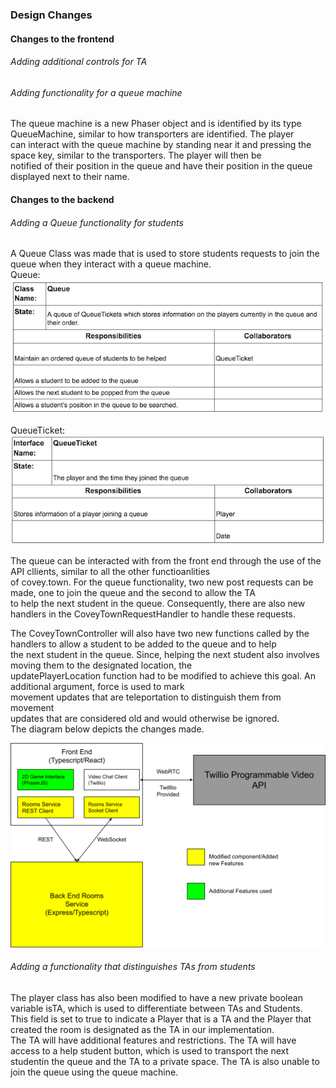 ### Design Changes     

#### Changes to the frontend    
###### Adding additional controls for TA

###### Adding functionality for a queue machine
The queue machine is a new Phaser object and is identified by its type QueueMachine, similar to how transporters are identified. The player     
can interact with the queue machine by standing near it and pressing the space key, similar to the transporters. The player will then be     
notified of their position in the queue and have their position in the queue displayed next to their name.

#### Changes to the backend   
###### Adding a Queue functionality for students
A Queue Class was made that is used to store students requests to join the queue when they interact with a queue machine.     
Queue:      
![alt text](https://github.com/willstenzel/covey.town/blob/master/docs/CRCCards/QueueCRC.png)

QueueTicket:        
![alt text](https://github.com/willstenzel/covey.town/blob/master/docs/CRCCards/QueueTicketCRC.png)

The queue can be interacted with from the front end through the use of the API cllients, similar to all the other functioanlities  
of covey.town. For the queue functionality, two new post requests can be made, one to join the queue and the second to allow the TA    
to help the next student in the queue. Consequently, there are also new handlers in the CoveyTownRequestHandler to handle these requests.  

The CoveyTownController will also have two new functions called by the handlers to allow a student to be added to the queue and to help     
the next student in the queue. Since, helping the next student also involves moving them to the designated location, the     
updatePlayerLocation function had to be modified to achieve this goal. An additional argument, force is used to mark    
movement updates that are teleportation to distinguish them from movement     
updates that are considered old and would otherwise be ignored.      
The diagram below depicts the changes made.     

![alt text](https://github.com/willstenzel/covey.town/blob/master/docs/office-hours-architecture.png)

###### Adding a functionality that distinguishes TAs from students
The player class has also been modified to have a new private boolean variable isTA, which is used to differentiate between TAs and Students.    
This field is set to true to indicate a Player that is a TA and the Player that created the room is designated as the TA in our implementation.  
The TA will have additional features and restrictions. The TA will have access to a help student button, which is used to transport the next    
studentin the queue and the TA to a private space. The TA is also unable to join the queue using the queue machine.
